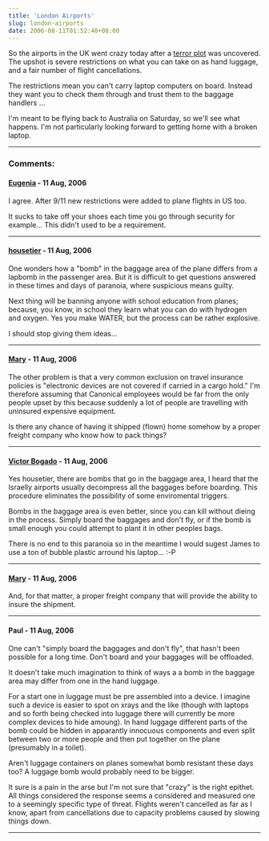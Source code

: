 ```yaml
---
title: 'London Airports'
slug: london-airports
date: 2006-08-11T01:52:40+08:00
---
```


So the airports in the UK went crazy today after a [terror
plot](http://news.bbc.co.uk/1/hi/uk/4778575.stm) was uncovered. The
upshot is severe restrictions on what you can take on as hand luggage,
and a fair number of flight cancellations.

The restrictions mean you can\'t carry laptop computers on board.
Instead they want you to check them through and trust them to the
baggage handlers \...

I\'m meant to be flying back to Australia on Saturday, so we\'ll see
what happens. I\'m not particularly looking forward to getting home with
a broken laptop.

---
### Comments:
#### [Eugenia](http://www.eugenia.co.uk) - <time datetime="2006-08-11 09:17:30">11 Aug, 2006</time>

I agree. After 9/11 new restrictions were added to plane flights in US
too.

It sucks to take off your shoes each time you go through security for
example\... This didn\'t used to be a requirement.

---
#### [housetier](http://nrrd.de/) - <time datetime="2006-08-11 09:50:32">11 Aug, 2006</time>

One wonders how a \"bomb\" in the baggage area of the plane differs from
a lapbomb in the passenger area. But it is difficult to get questions
answered in these times and days of paranoia, where suspicious means
guilty.

Next thing will be banning anyone with school education from planes;
because, you know, in school they learn what you can do with hydrogen
and oxygen. Yes you make WATER, but the process can be rather explosive.

I should stop giving them ideas\...

---
#### [Mary](http://puzzling.org/) - <time datetime="2006-08-11 10:40:24">11 Aug, 2006</time>

The other problem is that a very common exclusion on travel insurance
policies is \"electronic devices are not covered if carried in a cargo
hold.\" I\'m therefore assuming that Canonical employees would be far
from the only people upset by this because suddenly a lot of people are
travelling with uninsured expensive equipment.

Is there any chance of having it shipped (flown) home somehow by a
proper freight company who know how to pack things?

---
#### [Victor Bogado](http://www.bogado.net) - <time datetime="2006-08-11 10:43:33">11 Aug, 2006</time>

Yes housetier, there are bombs that go in the baggage area, I heard that
the Israelly airports usually decompress all the baggages before
boarding. This procedure eliminates the possibility of some enviromental
triggers.

Bombs in the baggage area is even better, since you can kill without
dieing in the process. Simply board the baggages and don\'t fly, or if
the bomb is small enough you could attempt to plant it in other peoples
bags.

There is no end to this paranoia so in the meantime I would sugest James
to use a ton of bubble plastic arround his laptop\... :-P

---
#### [Mary](http://puzzling.org/) - <time datetime="2006-08-11 10:44:59">11 Aug, 2006</time>

And, for that matter, a proper freight company that will provide the
ability to insure the shipment.

---
#### Paul - <time datetime="2006-08-11 12:05:25">11 Aug, 2006</time>

One can\'t \"simply board the baggages and don\'t fly\", that hasn\'t
been possible for a long time. Don\'t board and your baggages will be
offloaded.

It doesn\'t take much imagination to think of ways a a bomb in the
baggage area may differ from one in the hand luggage.

For a start one in luggage must be pre assembled into a device. I
imagine such a device is easier to spot on xrays and the like (though
with laptops and so forth being checked into luggage there will
currently be more complex devices to hide amoung). In hand luggage
different parts of the bomb could be hidden in apparantly innocuous
components and even split between two or more people and then put
together on the plane (presumably in a toilet).

Aren\'t luggage containers on planes somewhat bomb resistant these days
too? A luggage bomb would probably need to be bigger.

It sure is a pain in the arse but I\'m not sure that \"crazy\" is the
right epithet. All things considered the response seems a considered and
measured one to a seemingly specific type of threat. Flights weren\'t
cancelled as far as I know, apart from cancellations due to capacity
problems caused by slowing things down.

---
